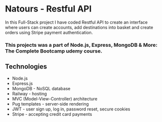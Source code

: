 # Natours - Restful API

In this Full-Stack project I have coded Restful API to create an interface where users can create accounts, add destinations into basket and create orders using Stripe payment authentication.

### This projects was a part of Node.js, Express, MongoDB & More: The Complete Bootcamp udemy course.

## Technologies

- Node.js
- Express.js
- MongoDB - NoSQL database
- Railway - hosting
- MVC (Model-View-Controller) architecture
- Pug templates - server-side rendering
- JWT - user sign up, log in, password reset, secure cookies
- Stripe - accepting credit card payments

